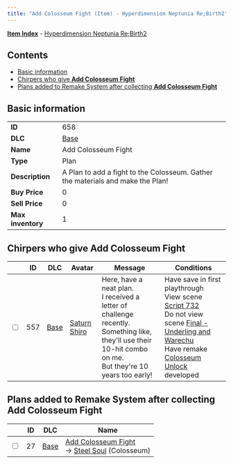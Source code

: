 ```yaml
---
title: "Add Colosseum Fight (Item) - Hyperdimension Neptunia Re;Birth2"
---
```


[**Item Index**](/neptunia/rb2/item/index.html) - [Hyperdimension Neptunia Re;Birth2](/neptunia/rb2)

## Contents

- [Basic information](#basic-information)
- [Chirpers who give **Add Colosseum Fight**](#chirpers-who-give-add-colosseum-fight)
- [Plans added to Remake System after collecting **Add Colosseum Fight**](#plans-added-to-remake-system-after-collecting-add-colosseum-fight)

## Basic information

|   |   |
| -- | -- |
| **ID** | 658 |
| **DLC** | [Base](/neptunia/rb2/dlc/0-base.html) |
| **Name** | Add Colosseum Fight |
| **Type** | Plan |
| **Description** | A Plan to add a fight to the Colosseum. Gather the materials and make the Plan! |
| **Buy Price** | 0 |
| **Sell Price** | 0 |
| **Max inventory** | 1 |

## Chirpers who give **Add Colosseum Fight**

|    | ID | DLC | Avatar | Message | Conditions |
| -- | -- | --- | ------ | ------- | ---------- |
| <input type="checkbox" id="rb2-chirper-event-0-557" class="trackbox" /> | 557 | [Base](/neptunia/rb2/dlc/0-base.html) | [Saturn Shiro](/neptunia/rb2/avatar/0-104-saturn-shiro.html) | Here, have a neat plan.<br />I received a letter of challenge recently.<br />Something like, they'll use their 10-hit combo on me.<br />But they're 10 years too early! | Have save in first playthrough<br />View scene [Script 732](/neptunia/rb2/scene/0-732-script-732.html)<br />Do not view scene [Final - Underling and Warechu](/neptunia/rb2/scene/0-468-final-underling-and-warechu.html)<br />Have remake [Colosseum Unlock](/neptunia/rb2/remake/0-18-colosseum-unlock.html) developed |

## Plans added to Remake System after collecting **Add Colosseum Fight**

|    | ID | DLC | Name |
| -- | -- | --- | ---- |
| <input type="checkbox" id="rb2-remake-0-27" class="trackbox" /> | 27 | [Base](/neptunia/rb2/dlc/0-base.html) | [Add Colosseum Fight](/neptunia/rb2/remake/0-27-add-colosseum-fight.html)<br />→ [Steel Soul](/neptunia/rb2/colosseum/0-2063-steel-soul.html) (Colosseum) |
